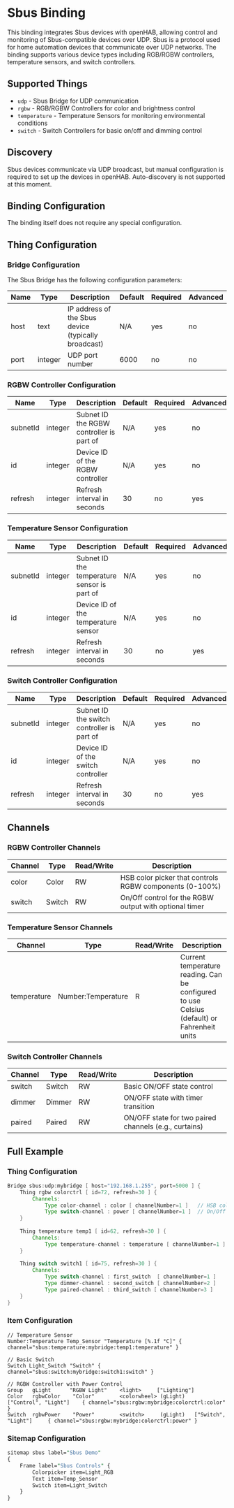 # Sbus Binding

This binding integrates Sbus devices with openHAB, allowing control and monitoring of Sbus-compatible devices over UDP.
Sbus is a protocol used for home automation devices that communicate over UDP networks.
The binding supports various device types including RGB/RGBW controllers, temperature sensors, and switch controllers.

## Supported Things

- `udp` - Sbus Bridge for UDP communication
- `rgbw` - RGB/RGBW Controllers for color and brightness control
- `temperature` - Temperature Sensors for monitoring environmental conditions
- `switch` - Switch Controllers for basic on/off and dimming control

## Discovery

Sbus devices communicate via UDP broadcast, but manual configuration is required to set up the devices in openHAB.
Auto-discovery is not supported at this moment.

## Binding Configuration

The binding itself does not require any special configuration.

## Thing Configuration

### Bridge Configuration

The Sbus Bridge has the following configuration parameters:

| Name    | Type    | Description                                          | Default | Required | Advanced |
|---------|---------|------------------------------------------------------|---------|----------|-----------|
| host    | text    | IP address of the Sbus device (typically broadcast)  | N/A     | yes      | no        |
| port    | integer | UDP port number                                      | 6000    | no       | no        |

### RGBW Controller Configuration

| Name    | Type    | Description                                          | Default | Required | Advanced |
|---------|---------|------------------------------------------------------|---------|----------|-----------|
| subnetId| integer | Subnet ID the RGBW controller is part of             | N/A     | yes      | no        |
| id      | integer | Device ID of the RGBW controller                     | N/A     | yes      | no        |
| refresh | integer | Refresh interval in seconds                          | 30      | no       | yes       |

### Temperature Sensor Configuration

| Name    | Type    | Description                                          | Default | Required | Advanced |
|---------|---------|------------------------------------------------------|---------|----------|-----------|
| subnetId| integer | Subnet ID the temperature sensor is part of          | N/A     | yes      | no        |
| id      | integer | Device ID of the temperature sensor                  | N/A     | yes      | no        |
| refresh | integer | Refresh interval in seconds                          | 30      | no       | yes       |

### Switch Controller Configuration

| Name    | Type    | Description                                          | Default | Required | Advanced |
|---------|---------|------------------------------------------------------|---------|----------|-----------|
| subnetId| integer | Subnet ID the switch controller is part of           | N/A     | yes      | no        |
| id      | integer | Device ID of the switch controller                   | N/A     | yes      | no        |
| refresh | integer | Refresh interval in seconds                          | 30      | no       | yes       |

## Channels

### RGBW Controller Channels

| Channel | Type   | Read/Write | Description                                                |
|---------|--------|------------|------------------------------------------------------------|
| color   | Color  | RW         | HSB color picker that controls RGBW components (0-100%)    |
| switch  | Switch | RW         | On/Off control for the RGBW output with optional timer     |

### Temperature Sensor Channels

| Channel     | Type                | Read/Write | Description                    |
|-------------|---------------------|------------|--------------------------------|
| temperature | Number:Temperature  | R          | Current temperature reading. Can be configured to use Celsius (default) or Fahrenheit units    |

### Switch Controller Channels

| Channel | Type   | Read/Write | Description                                               |
|---------|--------|------------|-----------------------------------------------------------|
| switch  | Switch | RW         | Basic ON/OFF state control                                |
| dimmer  | Dimmer | RW         | ON/OFF state with timer transition                        |
| paired  | Paired | RW         | ON/OFF state for two paired channels (e.g., curtains)     |

## Full Example

### Thing Configuration

```java
Bridge sbus:udp:mybridge [ host="192.168.1.255", port=5000 ] {
    Thing rgbw colorctrl [ id=72, refresh=30 ] {
        Channels:
            Type color-channel : color [ channelNumber=1 ]   // HSB color picker, RGBW values stored at channel 1
            Type switch-channel : power [ channelNumber=1 ]  // On/Off control for the RGBW output For complex scenes, one Sbus color controller can keep up to 40 color states. The switch channelNumber has to fall into this range.
    }
    
    Thing temperature temp1 [ id=62, refresh=30 ] {
        Channels:
            Type temperature-channel : temperature [ channelNumber=1 ]
    }
    
    Thing switch switch1 [ id=75, refresh=30 ] {
        Channels:
            Type switch-channel : first_switch  [ channelNumber=1 ]
            Type dimmer-channel : second_switch [ channelNumber=2 ]
            Type paired-channel : third_switch [ channelNumber=3 ]
    }
}
```

### Item Configuration

```
// Temperature Sensor
Number:Temperature Temp_Sensor "Temperature [%.1f °C]" { channel="sbus:temperature:mybridge:temp1:temperature" }

// Basic Switch
Switch Light_Switch "Switch" { channel="sbus:switch:mybridge:switch1:switch" }

// RGBW Controller with Power Control
Group   gLight      "RGBW Light"    <light>     ["Lighting"]
Color   rgbwColor    "Color"        <colorwheel> (gLight)   ["Control", "Light"]    { channel="sbus:rgbw:mybridge:colorctrl:color" }
Switch  rgbwPower    "Power"        <switch>     (gLight)   ["Switch", "Light"]     { channel="sbus:rgbw:mybridge:colorctrl:power" }
```

### Sitemap Configuration

```perl
sitemap sbus label="Sbus Demo"
{
    Frame label="Sbus Controls" {
        Colorpicker item=Light_RGB
        Text item=Temp_Sensor
        Switch item=Light_Switch
    }
}
